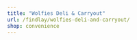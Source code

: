 ```yaml
---
title: "Wolfies Deli & Carryout"
url: /findlay/wolfies-deli-and-carryout/
shop: convenience
---
```

